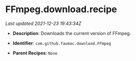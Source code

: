 # FFmpeg.download.recipe

_Last updated 2021-12-23 19:43:34Z_

- **Description**: Downloads the current version of FFmpeg.

- **Identifier**: `com.github.faumac.download.FFmpeg`

- **Parent Recipes**: `None`